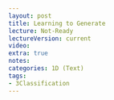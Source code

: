 ```yaml
---
layout: post
title: Learning to Generate 
lecture: Not-Ready 
lectureVersion: current
video: 
extra: true
notes: 
categories: 1D (Text)
tags:
- 3Classification
---
```

